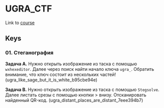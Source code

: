 # **UGRA_CTF**
Link to [course](https://course.ugractf.ru)

## **Keys**

### **01. Стеганография**

**Задача A.** Нужно открыть изображение из таска с помощью `wxhexeditor`. Далее через поиск найти начало ключа `ugra_`. Обратить внимание, что ключ состоит из нескольких частей! (ugra_like_sage_but_it_is_white_b95cbe94e)

**Задача B.** Нужно открыть изображение из таска с помощью `Stegsolve`. Далее листать срезы с помощью кнопки > внизу. Отсканировать найденный QR-код. (ugra_distant_places_are_distant_7eee394b7)

